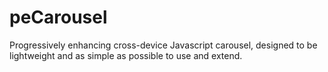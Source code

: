 peCarousel
=====

Progressively enhancing cross-device Javascript carousel, designed to be lightweight and as simple as possible to use and extend.
